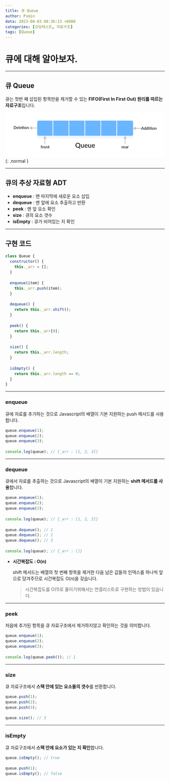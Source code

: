 ```yaml
---
title: 큐 Queue
author: Psmin
data: 2023-08-03 08:36:13 +0900
categories: [코딩테스트, 자료구조]
tags: [Queue]
---
```


# 큐에 대해 알아보자.

---

## 큐 Queue

큐는 첫번 째 삽입된 항목만을 제거할 수 있는 **FIFO(First In First Out) 원리를 따르는 자료구조**입니다.

![queue](/assets/img/queue.png){: .normal }

---

## 큐의 추상 자료형 ADT

- **enqueue** : 맨 마지막에 새로운 요소 삽입
- **dequeue** : 맨 앞에 요소 추출하고 반환
- **peek** : 맨 앞 요소 확인
- **size** : 큐의 요소 갯수
- **isEmpty** : 큐가 비어있는 지 확인

---

## 구현 코드

```js
class Queue {
  constructor() {
    this._arr = [];
  }

  enqueue(item) {
    this._arr.push(item);
  }

  dequeue() {
    return this._arr.shift();
  }

  peek() {
    return this._arr[0];
  }

  size() {
    return this._arr.length;
  }

  isEmpty() {
    return this._arr.length == 0;
  }
}
```

---

### enqueue

큐에 자료를 추가하는 것으로 Javascript의 배열이 기본 지원하는 push 메서드를 사용합니다.

```js
queue.enqueue(1);
queue.enqueue(2);
queue.enqueue(3);

console.log(queue); // {_arr : [1, 2, 3]}
```

---

### dequeue

큐에서 자료를 추출하는 것으로 Javascript의 배열이 기본 지원하는 **shift 메서드를 사용**합니다.

```js
queue.enqueue(1);
queue.enqueue(2);
queue.enqueue(3);

console.log(queue); // {_arr : [1, 2, 3]}

queue.dequeue(); // 1
queue.dequeue(); // 2
queue.dequeue(); // 3

console.log(queue); // {_arr : []}
```

- **시간복잡도 : O(n)**

  shift 메서드는 배열의 첫 번째 항목을 제거한 다음 남은 값들의 인덱스를 하나씩 앞으로 당겨주므로 시간복잡도 O(n)을 갖습니다.

  > 시간복잡도를 O(1)로 줄이기위해서는 연결리스트로 구현하는 방법이 있습니다.

---

### peek

처음에 추가된 항목을 큐 자료구조에서 제거하지않고 확인하는 것을 의미합니다.

```js
queue.enqueue(1);
queue.enqueue(2);
queue.enqueue(3);

console.log(queue.peek()); // 1
```

---

### size

큐 자료구조에서 **스택 안에 있는 요소들의 갯수**를 반환합니다.

```js
queue.push(1);
queue.push(2);
queue.push(3);

queue.size(); // 3
```

---

### isEmpty

큐 자료구조에서 **스택 안에 요소가 있는 지 확인**합니다.

```js
queue.isEmpty(); // true

queue.push(1);
queue.isEmpty(); // false
```
